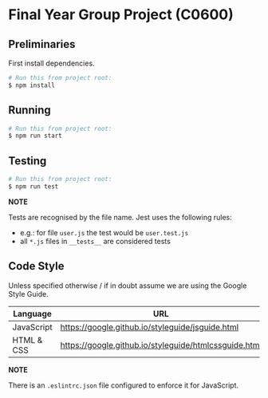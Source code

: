# Final Year Group Project (C0600)

## Preliminaries

First install dependencies.

``` sh
# Run this from project root:
$ npm install
```

## Running

``` sh
# Run this from project root:
$ npm run start
```

## Testing

``` sh
# Run this from project root:
$ npm run test
```

**NOTE**

Tests are recognised by the file name. Jest uses the following rules:

- e.g.: for file `user.js` the test would be `user.test.js`
- all `*.js` files in `__tests__` are considered tests

## Code Style

Unless specified otherwise / if in doubt assume we are using the Google Style Guide.

| Language   | URL                                                   |
| ---------- | ----------------------------------------------------- |
| JavaScript | https://google.github.io/styleguide/jsguide.html      |
| HTML & CSS | https://google.github.io/styleguide/htmlcssguide.html |

**NOTE**

There is an `.eslintrc.json` file configured to enforce it for JavaScript.
